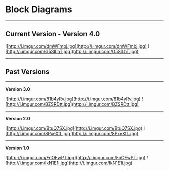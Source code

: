 # Block Diagrams #


---


## Current Version - Version 4.0 ##
![http://i.imgur.com/dmWFmbj.jpg](http://i.imgur.com/dmWFmbj.jpg)
![http://i.imgur.com/G5SlLhT.jpg](http://i.imgur.com/G5SlLhT.jpg)

---

## Past Versions ##

---

**Version 3.0**

![http://i.imgur.com/81b4yRv.jpg](http://i.imgur.com/81b4yRv.jpg)
![http://i.imgur.com/BZSRDtt.jpg](http://i.imgur.com/BZSRDtt.jpg)

---

**Version 2.0**

![http://i.imgur.com/BtuQ7SX.jpg](http://i.imgur.com/BtuQ7SX.jpg)
![http://i.imgur.com/8PxeXtL.jpg](http://i.imgur.com/8PxeXtL.jpg)

---

**Version 1.0**

![http://i.imgur.com/FnOFwPT.jpg](http://i.imgur.com/FnOFwPT.jpg)
![http://i.imgur.com/IkN1E1i.jpg](http://i.imgur.com/IkN1E1i.jpg)